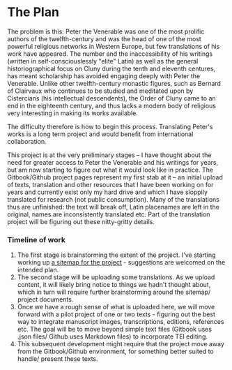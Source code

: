 # The Plan

The problem is this: Peter the Venerable was one of the most prolific authors of the twelfth-century and was the head of one of the most powerful religious networks in Western Europe, but few translations of his work have appeared. The number and the inaccessibility of his writings \(written in self-consciouslessly "elite" Latin\) as well as the general historiographical focus on Cluny during the tenth and eleventh centures, has meant scholarship has avoided engaging deeply with Peter the Venerable. Unlike other twelfth-century monastic figures, such as Bernard of Clairvaux who continues to be studied and meditated upon by Cistercians \(his intellectual descendents\), the Order of Cluny came to an end in the eighteenth century, and thus lacks a modern body of religious very interesting in making its works available. 

The difficulty therefore is how to begin this process. Translating Peter's works is a long term project and would benefit from international collaboration. 

This project is at the very preliminary stages – I have thought about the need for greater access to Peter the Venerable and his writings for years, but am now starting to figure out what it would look like in practice. The Gitbook/Github project pages represent my first stab at it – an initial upload of texts, translation and other resources that I have been working on for years and currently exist only my hard drive and which I have sloppily translated for research \(not public consumption\). Many of the translations thus are unfinished: the text will break off, Latin placenames are left in the original, names are inconsistently translated etc. Part of the translation project will be figuring out these nitty-gritty details.  

### Timeline of work

1. The first stage is brainstorming the extent of the project. I've starting working up [a sitemap for the project](https://app.flowmapp.com/projects/61880/sitemap/) - suggestions are welcomed on the intended plan. 
2. The second stage will be uploading some translations. As we upload content, it will likely bring notice to things we hadn't thought about, which in turn will require further brainstorming around the sitemap/ project documents. 
3. Once we have a rough sense of what is uploaded here, we will move forward with a pilot project of one or two texts - figuring out the best way to integrate manuscript images, transcriptions, editions, references etc. The goal will be to move beyond simple text files \(Gitbook uses .json files/ Github uses Markdown files\) to incorporate TEI editing.
4. This subsequent development might require that the project move away from the Gitbook/Github environment, for something better suited to handle/ present these texts. 



